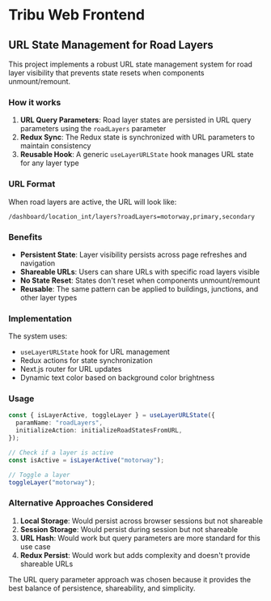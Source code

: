 # Tribu Web Frontend

## URL State Management for Road Layers

This project implements a robust URL state management system for road layer visibility that prevents state resets when components unmount/remount.

### How it works

1. **URL Query Parameters**: Road layer states are persisted in URL query parameters using the `roadLayers` parameter
2. **Redux Sync**: The Redux state is synchronized with URL parameters to maintain consistency
3. **Reusable Hook**: A generic `useLayerURLState` hook manages URL state for any layer type

### URL Format

When road layers are active, the URL will look like:

```
/dashboard/location_int/layers?roadLayers=motorway,primary,secondary
```

### Benefits

- **Persistent State**: Layer visibility persists across page refreshes and navigation
- **Shareable URLs**: Users can share URLs with specific road layers visible
- **No State Reset**: States don't reset when components unmount/remount
- **Reusable**: The same pattern can be applied to buildings, junctions, and other layer types

### Implementation

The system uses:

- `useLayerURLState` hook for URL management
- Redux actions for state synchronization
- Next.js router for URL updates
- Dynamic text color based on background color brightness

### Usage

```typescript
const { isLayerActive, toggleLayer } = useLayerURLState({
  paramName: "roadLayers",
  initializeAction: initializeRoadStatesFromURL,
});

// Check if a layer is active
const isActive = isLayerActive("motorway");

// Toggle a layer
toggleLayer("motorway");
```

### Alternative Approaches Considered

1. **Local Storage**: Would persist across browser sessions but not shareable
2. **Session Storage**: Would persist during session but not shareable
3. **URL Hash**: Would work but query parameters are more standard for this use case
4. **Redux Persist**: Would work but adds complexity and doesn't provide shareable URLs

The URL query parameter approach was chosen because it provides the best balance of persistence, shareability, and simplicity.
